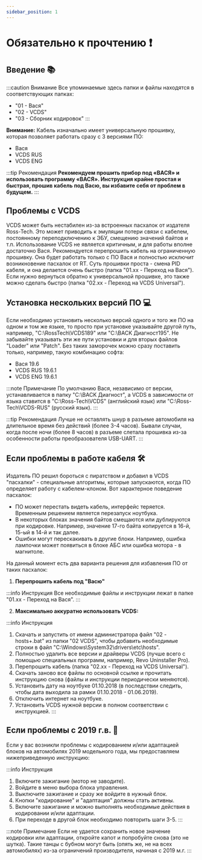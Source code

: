 ```yaml
---
sidebar_position: 1
---
```


# Обязательно к прочтению ❗

## Введение 📚

:::caution Внимание
Все упоминаемые здесь папки и файлы находятся в соответствующих папках:
- "01 - Вася"
- "02 - VCDS"
- "03 - Сборник кодировок"
:::

**Внимание:** Кабель изначально имеет универсальную прошивку, которая позволяет работать сразу с 3 версиями ПО:
- Вася
- VCDS RUS
- VCDS ENG

:::tip Рекомендация
**Рекомендуем прошить прибор под «ВАСЯ» и использовать программу «ВАСЯ». Инструкция крайне простая и быстрая, прошив кабель под Васю, вы избавите себя от проблем в будущем.**
:::

## Проблемы с VCDS

VCDS может быть нестабилен из-за встроенных пасхалок от издателя Ross-Tech. Это может приводить к эмуляции потери связи с кабелем, постоянному переподключению к ЭБУ, смещению значений байтов и т.п. Использование VCDS не является критичным, и для работы вполне достаточно Вася. Рекомендуется перепрошить кабель на ограниченную прошивку. Она будет работать только с ПО Вася и полностью исключит возникновение пасхалок от RT. Суть прошивки проста - смена PID кабеля, и она делается очень быстро (папка "01.xx - Переход на Вася"). Если нужно вернуться обратно к универсальной прошивке, это также можно сделать быстро (папка "02.xx - Переход на VCDS Universal").

## Установка нескольких версий ПО 💻

Если необходимо установить несколько версий одного и того же ПО на одном и том же языке, то просто при установке указывайте другой путь, например, "C:\RossTech\VCDS189" или "C:\BACK Диагност195". Не забывайте указывать эти же пути установки и для вторых файлов "Loader" или "Patch". Без таких заморочек можно сразу поставить только, например, такую комбинацию софта:

- Вася 19.6
- VCDS RUS 19.6.1
- VCDS ENG 19.6.1

:::note Примечание
По умолчанию Вася, независимо от версии, устанавливается в папку "C:\BACK Диагност", а VCDS в зависимости от языка ставится в "C:\Ross-Tech\VCDS" (английский язык) или "C:\Ross-Tech\VCDS-RUS" (русский язык).
:::

:::tip Рекомендация
Лучше не оставлять шнур в разъеме автомобиля на длительное время без действий (более 3-4 часов). Бывали случаи, когда после ночи (более 8 часов) в разъеме слетала прошивка из-за особенности работы преобразователя USB-UART.
:::

## Если проблемы в работе кабеля 🛠️

Издатель ПО решил бороться с пиратством и добавил в VCDS "пасхалки" - специальные алгоритмы, которые запускаются, когда ПО определяет работу с кабелем-клоном. Вот характерное поведение пасхалок:

- ПО может перестать видеть кабель, интерфейс теряется. Временным решением является перезапуск ноутбука.
- В некоторых блоках значения байтов смещаются или дублируются при кодировке. Например, значение 17-го байта копируется в 16-й, 15-ый в 14-й и так далее.
- Ошибки могут перескакивать в другие блоки. Например, ошибка лампочки может появиться в блоке АБС или ошибка мотора - в магнитоле.

На данный момент есть два варианта решения для избавления ПО от таких пасхалок:

1. **Перепрошить кабель под "Васю"**

:::info Инструкция
Все необходимые файлы и инструкции лежат в папке "01.xx - Переход на Вася".
:::

2. **Максимально аккуратно использовать VCDS:**

:::info Инструкция
1. Скачать и запустить от имени администратора файл "02 - hosts+.bat" из папки "02 VCDS", чтобы добавить необходимые строки в файл "C:\Windows\System32\drivers\etc\hosts".
2. Полностью удалить все версии и драйверы VCDS (лучше всего с помощью специальных программ, например, Revo Uninstaller Pro).
3. Перепрошить кабель (папка "02.xx - Переход на VCDS Universal").
4. Скачать заново все файлы по основной ссылке и прочитать инструкцию снова (файлы и инструкции периодически меняются).
5. Установить дату на ноутбуке 01.10.2018 (в последствии следить, чтобы дата выходила за рамки 01.10.2018 - 01.06.2019).
6. Отключить интернет на ноутбуке.
7. Установить VCDS нужной версии в полном соответствии с инструкцией.
:::

## Если проблемы с 2019 г.в. 🚗

Если у вас возникли проблемы с кодированием и/или адаптацией блоков на автомобилях 2019 модельного года, мы предоставляем нижеприведенную инструкцию:

:::info Инструкция
1. Включите зажигание (мотор не заводите).
2. Войдите в меню выбора блока управления.
3. Выключите зажигание и сразу же войдите в нужный блок.
4. Кнопки "кодирование" и "адаптация" должны стать активны.
5. Включите зажигание и можно выполнять необходимые действия в кодировании и/или адаптации.
6. При переходе в другой блок необходимо повторить шаги 3-5.
:::

:::note Примечание
Если не удается сохранить новое значение кодировки или адаптации, откройте капот и попробуйте снова (это не шутка). Такие танцы с бубном могут быть (опять же, не на всех автомобилях) из-за ограничений производителя, начиная с 2019 м.г.
:::
